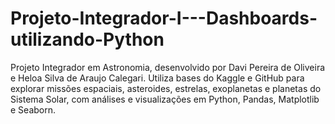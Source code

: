 # Projeto-Integrador-I---Dashboards-utilizando-Python
Projeto Integrador em Astronomia, desenvolvido por Davi Pereira de Oliveira e Heloa Silva de Araujo Calegari. Utiliza bases do Kaggle e GitHub para explorar missões espaciais, asteroides, estrelas, exoplanetas e planetas do Sistema Solar, com análises e visualizações em Python, Pandas, Matplotlib e Seaborn.
